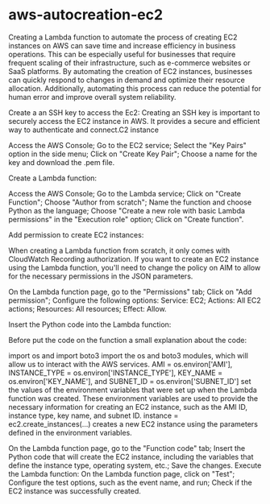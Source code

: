 # aws-autocreation-ec2

Creating a Lambda function to automate the process of creating EC2 instances on AWS can save time and increase efficiency in business operations. This can be especially useful for businesses that require frequent scaling of their infrastructure, such as e-commerce websites or SaaS platforms. By automating the creation of EC2 instances, businesses can quickly respond to changes in demand and optimize their resource allocation. Additionally, automating this process can reduce the potential for human error and improve overall system reliability.


Create a an SSH key to access the Ec2:
Creating an SSH key is important to securely access the EC2 instance in AWS. It provides a secure and efficient way to authenticate and connect.C2 instance

Access the AWS Console;
Go to the EC2 service;
Select the "Key Pairs" option in the side menu;
Click on "Create Key Pair";
Choose a name for the key and download the .pem file.




Create a Lambda function:


Access the AWS Console;
Go to the Lambda service;
Click on "Create Function";
Choose "Author from scratch";
Name the function and choose Python as the language;
Choose "Create a new role with basic Lambda permissions" in the "Execution role" option;
Click on "Create function".



Add permission to create EC2 instances:


When creating a Lambda function from scratch, it only comes with CloudWatch Recording authorization. If you want to create an EC2 instance using the Lambda function, you'll need to change the policy on AIM to allow for the necessary permissions in the JSON parameters.


On the Lambda function page, go to the "Permissions" tab;
Click on "Add permission";
Configure the following options:
Service: EC2;
Actions: All EC2 actions;
Resources: All resources;
Effect: Allow.


Insert the Python code into the Lambda function:

Before put the code on the function a small explanation about the code: 

import os and import boto3 import the os and boto3 modules, which will allow us to interact with the AWS services.
AMI = os.environ['AMI'], INSTANCE_TYPE = os.environ['INSTANCE_TYPE'], KEY_NAME = os.environ['KEY_NAME'], and SUBNET_ID = os.environ['SUBNET_ID'] set the values of the environment variables that were set up when the Lambda function was created. These environment variables are used to provide the necessary information for creating an EC2 instance, such as the AMI ID, instance type, key name, and subnet ID.
instance = ec2.create_instances(...) creates a new EC2 instance using the parameters defined in the environment variables.






On the Lambda function page, go to the "Function code" tab;
Insert the Python code that will create the EC2 instance, including the variables that define the instance type, operating system, etc.;
Save the changes.
Execute the Lambda function:
On the Lambda function page, click on "Test";
Configure the test options, such as the event name, and run;
Check if the EC2 instance was successfully created.




















































